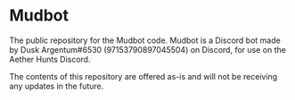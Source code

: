 # Mudbot
The public repository for the Mudbot code. Mudbot is a Discord bot made by Dusk Argentum#6530 (97153790897045504) on Discord, for use on the Aether Hunts Discord.

The contents of this repository are offered as-is and will not be receiving any updates in the future.